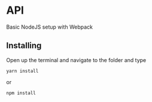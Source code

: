 # API
Basic NodeJS setup with Webpack


## Installing
Open up the terminal and navigate to the folder and type 
```
yarn install
```
or
```
npm install
```


